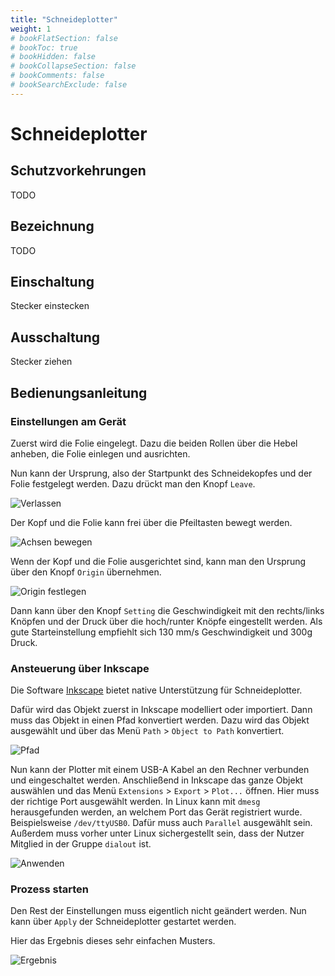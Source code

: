 ```yaml
---
title: "Schneideplotter"
weight: 1
# bookFlatSection: false
# bookToc: true
# bookHidden: false
# bookCollapseSection: false
# bookComments: false
# bookSearchExclude: false
---
```

# Schneideplotter

## Schutzvorkehrungen

TODO

## Bezeichnung

TODO

## Einschaltung

Stecker einstecken

## Ausschaltung

Stecker ziehen

## Bedienungsanleitung

### Einstellungen am Gerät

Zuerst wird die Folie eingelegt. Dazu die beiden Rollen über die Hebel anheben, die
Folie einlegen und ausrichten.

Nun kann der Ursprung, also der Startpunkt des Schneidekopfes und der Folie festgelegt werden.
Dazu drückt man den Knopf `Leave`.

![Verlassen](/images/schneideplotter/leave.jpg)

Der Kopf und die Folie kann frei über die Pfeiltasten bewegt werden.

![Achsen bewegen](/images/schneideplotter/move.jpg)

Wenn der Kopf und die Folie ausgerichtet sind, kann man den Ursprung über den Knopf `Origin` übernehmen.

![Origin festlegen](/images/schneideplotter/origin.jpg)

Dann kann über den Knopf `Setting` die Geschwindigkeit mit den rechts/links Knöpfen und der Druck über die hoch/runter Knöpfe eingestellt werden. Als gute Starteinstellung empfiehlt sich 130 mm/s Geschwindigkeit und 300g Druck.

### Ansteuerung über Inkscape

Die Software [Inkscape](https://inkscape.org/de/) bietet native Unterstützung für Schneideplotter.

Dafür wird das Objekt zuerst in Inkscape modelliert oder importiert.
Dann muss das Objekt in einen Pfad konvertiert werden. Dazu wird das Objekt ausgewählt und über das Menü `Path` > `Object to Path` konvertiert.

![Pfad](/images/schneideplotter/path.png)

Nun kann der Plotter mit einem USB-A Kabel an den Rechner verbunden und eingeschaltet werden.
Anschließend in Inkscape das ganze Objekt auswählen und das Menü `Extensions` > `Export` > `Plot...` öffnen.
Hier muss der richtige Port ausgewählt werden. In Linux kann mit `dmesg` herausgefunden werden, an welchem Port das Gerät registriert wurde. Beispielsweise `/dev/ttyUSB0`. Dafür muss auch `Parallel` ausgewählt sein. Außerdem muss vorher unter Linux sichergestellt sein, dass der Nutzer Mitglied in der Gruppe `dialout` ist.

![Anwenden](/images/schneideplotter/apply.png)

### Prozess starten

Den Rest der Einstellungen muss eigentlich nicht geändert werden. Nun kann über `Apply` der Schneideplotter gestartet werden.

Hier das Ergebnis dieses sehr einfachen Musters.

![Ergebnis](/images/schneideplotter/result.jpg)
